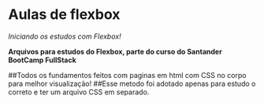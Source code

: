 # Aulas de flexbox
*Iniciando os estudos com Flexbox!*

**Arquivos para estudos do Flexbox, parte do curso do Santander BootCamp FullStack**

##Todos os fundamentos feitos com paginas em html com CSS no corpo para melhor visualização!
##Esse metodo foi adotado apenas para estudo o correto e ter um arquivo CSS em separado.
